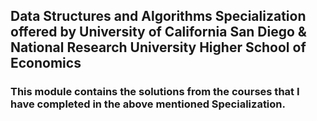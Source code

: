 ## Data Structures and Algorithms Specialization offered by University of California San Diego & National Research University Higher School of Economics

### This module contains the solutions from the courses that I have completed in the above mentioned Specialization.